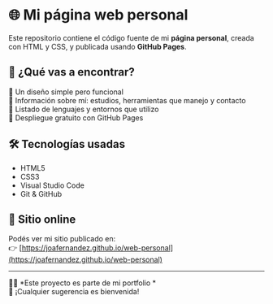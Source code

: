 # 🌐 Mi página web personal

Este repositorio contiene el código fuente de mi **página personal**, creada con HTML y CSS, y publicada usando **GitHub Pages**.

## 🚀 ¿Qué vas a encontrar?

🔹 Un diseño simple pero funcional  
🔹 Información sobre mí: estudios, herramientas que manejo y contacto  
🔹 Listado de lenguajes y entornos que utilizo  
🔹 Despliegue gratuito con GitHub Pages

## 🛠️ Tecnologías usadas

- HTML5
- CSS3
- Visual Studio Code
- Git & GitHub

## 📍 Sitio online

Podés ver mi sitio publicado en:  
👉 [https://joafernandez.github.io/web-personal](https://joafernandez.github.io/web-personal)

---

🧑‍💻 *Este proyecto es parte de mi portfolio *  
💬 ¡Cualquier sugerencia es bienvenida!

